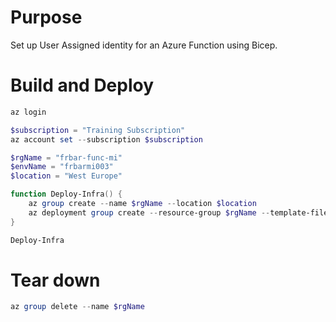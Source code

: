 # Purpose

Set up User Assigned identity for an Azure Function using Bicep.

# Build and Deploy

```powershell
az login

$subscription = "Training Subscription"
az account set --subscription $subscription

$rgName = "frbar-func-mi"
$envName = "frbarmi003"
$location = "West Europe"

function Deploy-Infra() { 
    az group create --name $rgName --location $location
    az deployment group create --resource-group $rgName --template-file infra.bicep --mode complete --parameters envName=$envName    
}

Deploy-Infra

```

# Tear down

```powershell
az group delete --name $rgName
```
